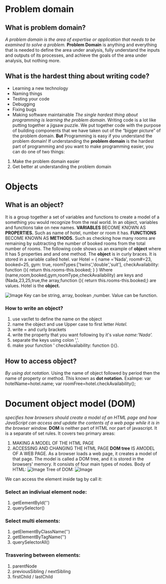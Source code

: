 # Problem domain
## What is problem domain?
*A problem domain is the area of expertise or application that needs to be examined to solve a problem.*
**Problem Domain** is anything and everything that is needed to define the area under analysis, fully understand the inputs and outputs of its processes, and achieve the goals of the area under analysis, but nothing more.

## What is the hardest thing about writing code?
+ Learning a new technology
+ Naming things
+ Testing your code
+ Debugging
+ Fixing bugs
+ Making software maintainable
 *The single hardest thing about programming is learning the problem domain.*
 Writing code is a lot like putting together a jigsaw puzzle. 
 We put together code with the purpose of building components that we have taken out of the “bigger picture” of the problem domain.
 **But** Programming is easy if you understand the problem domain!
If understanding the **problem domain** is the hardest part of programming and you want to make programming easier, you can do one of two things:
1. Make the problem domain easier
2. Get better at understanding the problem domain

# Objects
## What is an object?
It is a group together a set of variables and functions to create a model
of a something you would recognize from the real world. In an object,
variables and functions take on new names.
**VARIABLES** BECOME KNOWN AS **PROPERTIES.**
Such as name of hotel, number or room it has.
**FUNCTIONS** BECOME KNOWN AS **METHODS.**
Such as checking how many rooms are remaining by subtracting the number of
booked rooms from the total number of rooms.
The following code shows us an example of **object** where It has 5 properties and and one method.
The **object** is in curly braces. It is stored in a variable called hotel.
var Hotel = {
name ='Nada',
room#=23,
booked=25,
gym: true,
roomTypes:['twins','double','suit'],
checkAvailability: function (){
    return this.rooms-this.booked;
}
}
Where (name,room,booked,gym,roomType,checkAvailability) are keys and (Nada,23,25,true,the array,function (){
    return this.rooms-this.booked;) are values.
Hotel is the **object.**

  ![Image](img/img1.PNG)
Key can be string, array, boolean ,number.
Value can be function.

### How to write an object?
1. use var/let to define the name on the object
2. name the object and use Upper case to first letter *Hotel.*
3. write = and curly brackets 
4. write the property that you want following by it's value *name:'Nada'.*
5. separate the keys using colon ','.
6. make your function ' checkAvailability: function (){}.

## How to access object?
*By using dot notation.*
Using the name of object followed by period then the name of property or method.
This known as **dot notation.**
Exalmpe:
var hotelName=hotel.name;
var roomFree=hotel.checkAvailability();


# Document object model (DOM)
*specifies how browsers should create a model of an HTML page and how JavaScript can access and update the*
*contents of a web page while it is in the browser window.*
**DOM** is neither part of HTML nor part of javascript. It is a separate of set rules.
It covers two primary areas:
1. MAKING A MODEL OF THE HTML PAGE
2. ACCESSING AND CHANGING THE HTML PAGE
**DOM tree**  IS AMODEL OF A WEB PAGE.
As a browser loads a web page, it creates a model of that page. The model is called a DOM tree, and it is stored in the browsers' memory. It consists of four main types of nodes.
Body of HTML:
![Image](img2/PNG)
Tree of DOM:
![Image](img3/PNG)

We can access the element inside tag by call it:
### Select an indiviual element node:
1. getEementById('')
2. querySelector()
### Select multi elements:
1. getElementByClassName('')
2. getElementByTagName('')
3. querySelectorAll()
### Trasvering between elements:
1. parentNode
2. previousSibling / nextSibling
3. firstChild / lastChild
